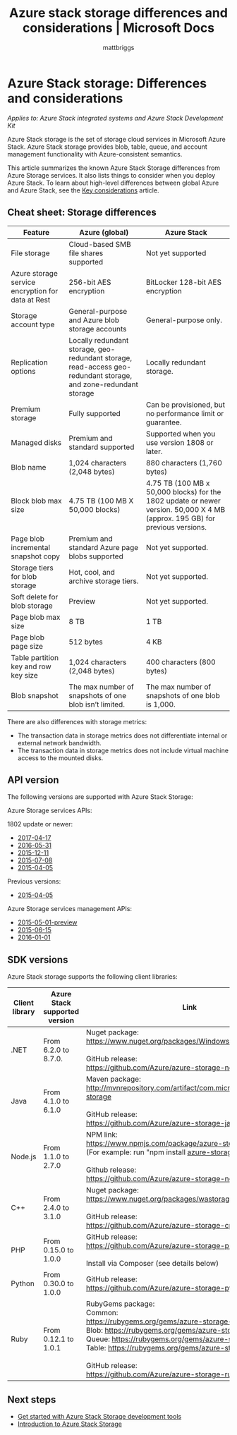 ﻿---
title: Azure stack storage differences and considerations | Microsoft Docs
description: Understand the differences between Azure stack storage and Azure storage, along with Azure Stack deployment considerations.
services: azure-stack
documentationcenter: ''
author: mattbriggs
manager: femila

ms.assetid:
ms.service: azure-stack
ms.workload: na
ms.tgt_pltfrm: na
ms.devlang: na
ms.topic: get-started-article
ms.date: 09/05/2018
ms.author: mabrigg
ms.reviwer: xiaofmao

---
# Azure Stack storage: Differences and considerations

*Applies to: Azure Stack integrated systems and Azure Stack Development Kit*

Azure Stack storage is the set of storage cloud services in Microsoft Azure Stack. Azure Stack storage provides blob, table, queue, and account management functionality with Azure-consistent semantics.

This article summarizes the known Azure Stack Storage differences from Azure Storage services. It also lists things to consider when you deploy Azure Stack. To learn about high-level differences between global Azure and Azure Stack, see the [Key considerations](azure-stack-considerations.md) article.

## Cheat sheet: Storage differences

| Feature | Azure (global) | Azure Stack |
| --- | --- | --- |
|File storage|Cloud-based SMB file shares supported|Not yet supported
|Azure storage service encryption for data at Rest|256-bit AES encryption|BitLocker 128-bit AES encryption
|Storage account type|General-purpose and Azure blob storage accounts|General-purpose only.
|Replication options|Locally redundant storage, geo-redundant storage, read-access geo-redundant storage, and zone-redundant storage|Locally redundant storage.
|Premium storage|Fully supported|Can be provisioned, but no performance limit or guarantee.
|Managed disks|Premium and standard supported|Supported when you use version 1808 or later.
|Blob name|1,024 characters (2,048 bytes)|880 characters (1,760 bytes)
|Block blob max size|4.75 TB (100 MB X 50,000 blocks)|4.75 TB (100 MB x 50,000 blocks) for the 1802 update or newer version. 50,000 X 4 MB (approx. 195 GB) for previous versions.
|Page blob incremental snapshot copy|Premium and standard Azure page blobs supported|Not yet supported.
|Storage tiers for blob storage|Hot, cool, and archive storage tiers.|Not yet supported.
Soft delete for blob storage|Preview|Not yet supported.
|Page blob max size|8 TB|1 TB
|Page blob page size|512 bytes|4 KB
|Table partition key and row key size|1,024 characters (2,048 bytes)|400 characters (800 bytes)
|Blob snapshot|The max number of snapshots of one blob isn’t limited.|The max number of snapshots of one blob is 1,000.|

There are also differences with storage metrics:

* The transaction data in storage metrics does not differentiate internal or external network bandwidth.
* The transaction data in storage metrics does not include virtual machine access to the mounted disks.

## API version

The following versions are supported with Azure Stack Storage:

Azure Storage services APIs:

1802 update or newer:

 - [2017-04-17](https://docs.microsoft.com/rest/api/storageservices/version-2017-04-17)
 - [2016-05-31](https://docs.microsoft.com/rest/api/storageservices/version-2016-05-31)
 - [2015-12-11](https://docs.microsoft.com/rest/api/storageservices/version-2015-12-11)
 - [2015-07-08](https://docs.microsoft.com/rest/api/storageservices/version-2015-07-08)
 - [2015-04-05](https://docs.microsoft.com/rest/api/storageservices/version-2015-04-05)

Previous versions:

 - [2015-04-05](https://docs.microsoft.com/rest/api/storageservices/version-2015-04-05)

Azure Storage services management APIs:

 - [2015-05-01-preview](https://docs.microsoft.com/rest/api/storagerp/?redirectedfrom=MSDN)
 - [2015-06-15](https://docs.microsoft.com/rest/api/storagerp/?redirectedfrom=MSDN)
 - [2016-01-01](https://docs.microsoft.com/rest/api/storagerp/?redirectedfrom=MSDN)

## SDK versions

Azure Stack storage supports the following client libraries:

| Client library | Azure Stack supported version | Link                                                                                                                                                                                                                                                                                                                                     | Endpoint specification       |
|----------------|-------------------------------|------------------------------------------------------------------------------------------------------------------------------------------------------------------------------------------------------------------------------------------------------------------------------------------------------------------------------------------|------------------------------|
| .NET           | From 6.2.0 to 8.7.0.          | Nuget package:<br>https://www.nuget.org/packages/WindowsAzure.Storage/<br> <br>GitHub release:<br>https://github.com/Azure/azure-storage-net/releases                                                                                                                                                                                    | app.config file              |
| Java           | From 4.1.0 to 6.1.0           | Maven package:<br>http://mvnrepository.com/artifact/com.microsoft.azure/azure-storage<br> <br>GitHub release:<br>https://github.com/Azure/azure-storage-java/releases                                                                                                                                                                    | Connection string setup      |
| Node.js        | From 1.1.0 to 2.7.0           | NPM link:<br>https://www.npmjs.com/package/azure-storage<br>(For example: run "npm install azure-storage@2.7.0")<br> <br>Github release:<br>https://github.com/Azure/azure-storage-node/releases                                                                                                                                         | Service instance declaration |
| C++            | From 2.4.0 to 3.1.0           | Nuget package:<br>https://www.nuget.org/packages/wastorage.v140/<br> <br>GitHub release:<br>https://github.com/Azure/azure-storage-cpp/releases                                                                                                                                                                                          | Connection string setup      |
| PHP            | From 0.15.0 to 1.0.0          | GitHub release:<br>https://github.com/Azure/azure-storage-php/releases<br> <br>Install via Composer (see details below)                                                                                                                                                                                                                  | Connection string setup      |
| Python         | From 0.30.0 to 1.0.0          | GitHub release:<br>https://github.com/Azure/azure-storage-python/releases                                                                                                                                                                                                                                                                | Service instance declaration |
| Ruby           | From 0.12.1 to 1.0.1          | RubyGems package:<br>Common:<br>https://rubygems.org/gems/azure-storage-common/<br>Blob: https://rubygems.org/gems/azure-storage-blob/<br>Queue: https://rubygems.org/gems/azure-storage-queue/<br>Table: https://rubygems.org/gems/azure-storage-table/<br> <br>GitHub release:<br>https://github.com/Azure/azure-storage-ruby/releases | Connection string setup      |

## Next steps

* [Get started with Azure Stack Storage development tools](azure-stack-storage-dev.md)
* [Introduction to Azure Stack Storage](azure-stack-storage-overview.md)
